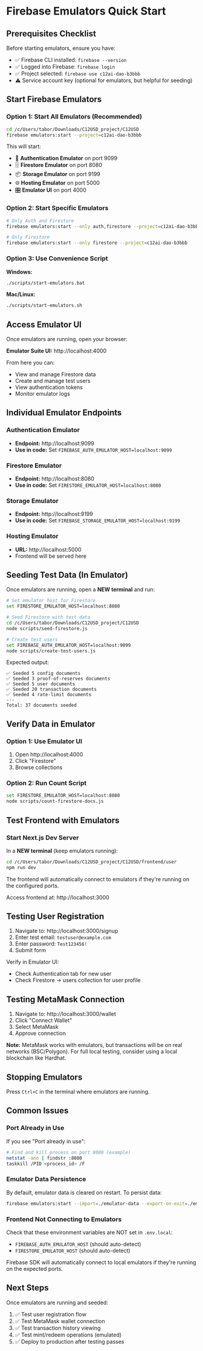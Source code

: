 # Firebase Emulators Quick Start

## Prerequisites Checklist

Before starting emulators, ensure you have:

- ✅ Firebase CLI installed: `firebase --version`
- ✅ Logged into Firebase: `firebase login`
- ✅ Project selected: `firebase use c12ai-dao-b3bbb`
- ⚠️ Service account key (optional for emulators, but helpful for seeding)

## Start Firebase Emulators

### Option 1: Start All Emulators (Recommended)

```bash
cd /c/Users/tabor/Downloads/C12USD_project/C12USD
firebase emulators:start --project=c12ai-dao-b3bbb
```

This will start:
- 🔐 **Authentication Emulator** on port 9099
- 🗄️ **Firestore Emulator** on port 8080
- 📦 **Storage Emulator** on port 9199
- 🌐 **Hosting Emulator** on port 5000
- 🎛️ **Emulator UI** on port 4000

### Option 2: Start Specific Emulators

```bash
# Only Auth and Firestore
firebase emulators:start --only auth,firestore --project=c12ai-dao-b3bbb

# Only Firestore
firebase emulators:start --only firestore --project=c12ai-dao-b3bbb
```

### Option 3: Use Convenience Script

**Windows:**
```bash
./scripts/start-emulators.bat
```

**Mac/Linux:**
```bash
./scripts/start-emulators.sh
```

## Access Emulator UI

Once emulators are running, open your browser:

**Emulator Suite UI:** http://localhost:4000

From here you can:
- View and manage Firestore data
- Create and manage test users
- View authentication tokens
- Monitor emulator logs

## Individual Emulator Endpoints

### Authentication Emulator
- **Endpoint:** http://localhost:9099
- **Use in code:** Set `FIREBASE_AUTH_EMULATOR_HOST=localhost:9099`

### Firestore Emulator
- **Endpoint:** http://localhost:8080
- **Use in code:** Set `FIRESTORE_EMULATOR_HOST=localhost:8080`

### Storage Emulator
- **Endpoint:** http://localhost:9199
- **Use in code:** Set `FIREBASE_STORAGE_EMULATOR_HOST=localhost:9199`

### Hosting Emulator
- **URL:** http://localhost:5000
- Frontend will be served here

## Seeding Test Data (In Emulator)

Once emulators are running, open a **NEW terminal** and run:

```bash
# Set emulator host for Firestore
set FIRESTORE_EMULATOR_HOST=localhost:8080

# Seed Firestore with test data
cd /c/Users/tabor/Downloads/C12USD_project/C12USD
node scripts/seed-firestore.js

# Create test users
set FIREBASE_AUTH_EMULATOR_HOST=localhost:9099
node scripts/create-test-users.js
```

Expected output:
```
✅ Seeded 5 config documents
✅ Seeded 3 proof-of-reserves documents
✅ Seeded 5 user documents
✅ Seeded 20 transaction documents
✅ Seeded 4 rate-limit documents
---
Total: 37 documents seeded
```

## Verify Data in Emulator

### Option 1: Use Emulator UI
1. Open http://localhost:4000
2. Click "Firestore"
3. Browse collections

### Option 2: Run Count Script
```bash
set FIRESTORE_EMULATOR_HOST=localhost:8080
node scripts/count-firestore-docs.js
```

## Test Frontend with Emulators

### Start Next.js Dev Server

In a **NEW terminal** (keep emulators running):

```bash
cd /c/Users/tabor/Downloads/C12USD_project/C12USD/frontend/user
npm run dev
```

The frontend will automatically connect to emulators if they're running on the configured ports.

Access frontend at: http://localhost:3000

## Testing User Registration

1. Navigate to: http://localhost:3000/signup
2. Enter test email: `testuser@example.com`
3. Enter password: `Test123456!`
4. Submit form

Verify in Emulator UI:
- Check Authentication tab for new user
- Check Firestore → users collection for user profile

## Testing MetaMask Connection

1. Navigate to: http://localhost:3000/wallet
2. Click "Connect Wallet"
3. Select MetaMask
4. Approve connection

**Note:** MetaMask works with emulators, but transactions will be on real networks (BSC/Polygon). For full local testing, consider using a local blockchain like Hardhat.

## Stopping Emulators

Press `Ctrl+C` in the terminal where emulators are running.

## Common Issues

### Port Already in Use

If you see "Port already in use":

```bash
# Find and kill process on port 8080 (example)
netstat -ano | findstr :8080
taskkill /PID <process_id> /F
```

### Emulator Data Persistence

By default, emulator data is cleared on restart. To persist data:

```bash
firebase emulators:start --import=./emulator-data --export-on-exit=./emulator-data
```

### Frontend Not Connecting to Emulators

Check that these environment variables are NOT set in `.env.local`:
- `FIREBASE_AUTH_EMULATOR_HOST` (should auto-detect)
- `FIRESTORE_EMULATOR_HOST` (should auto-detect)

Firebase SDK will automatically connect to local emulators if they're running on the expected ports.

## Next Steps

Once emulators are running and seeded:

1. ✅ Test user registration flow
2. ✅ Test MetaMask wallet connection
3. ✅ Test transaction history viewing
4. ✅ Test mint/redeem operations (emulated)
5. ✅ Deploy to production after testing passes
